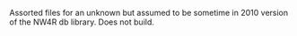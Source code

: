 Assorted files for an unknown but assumed to be sometime in 2010 version of the NW4R db library. Does not build.
